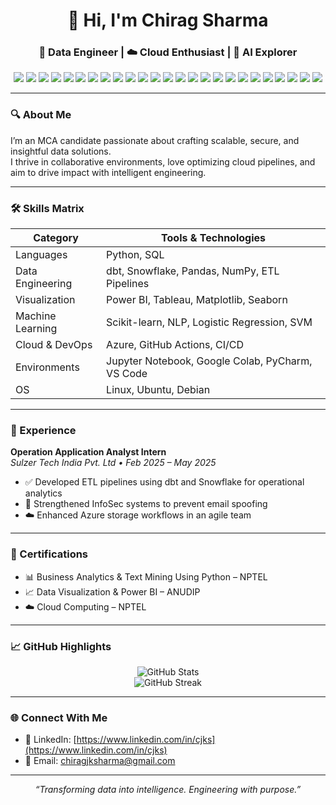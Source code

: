 <h1 align="center">👋 Hi, I'm Chirag Sharma</h1>
<h3 align="center">💼 Data Engineer | ☁️ Cloud Enthusiast | 🤖 AI Explorer</h3>

<p align="center">
  <img src="https://img.shields.io/badge/Python-3670A0?style=for-the-badge&logo=python&logoColor=white"/>
  <img src="https://img.shields.io/badge/SQL-025E8C?style=for-the-badge&logo=mysql&logoColor=white"/>
  <img src="https://img.shields.io/badge/dbt-FF694B?style=for-the-badge&logo=dbt&logoColor=white"/>
  <img src="https://img.shields.io/badge/Snowflake-56B4E9?style=for-the-badge&logo=snowflake&logoColor=white"/>
  <img src="https://img.shields.io/badge/Pandas-150458?style=for-the-badge&logo=pandas&logoColor=white"/>
  <img src="https://img.shields.io/badge/NumPy-013243?style=for-the-badge&logo=numpy&logoColor=white"/>
  <img src="https://img.shields.io/badge/ETL%20Pipelines-00796B?style=for-the-badge"/>
  <img src="https://img.shields.io/badge/PowerBI-F2C811?style=for-the-badge&logo=powerbi&logoColor=black"/>
  <img src="https://img.shields.io/badge/Tableau-E97627?style=for-the-badge&logo=tableau&logoColor=white"/>
  <img src="https://img.shields.io/badge/Matplotlib-11557C?style=for-the-badge"/>
  <img src="https://img.shields.io/badge/Seaborn-005F73?style=for-the-badge"/>
  <img src="https://img.shields.io/badge/Scikit--learn-F7931E?style=for-the-badge&logo=scikit-learn&logoColor=white"/>
  <img src="https://img.shields.io/badge/NLP-9C27B0?style=for-the-badge"/>
  <img src="https://img.shields.io/badge/Logistic%20Regression-607D8B?style=for-the-badge"/>
  <img src="https://img.shields.io/badge/SVM-455A64?style=for-the-badge"/>
  <img src="https://img.shields.io/badge/Azure-0078D4?style=for-the-badge&logo=microsoftazure&logoColor=white"/>
  <img src="https://img.shields.io/badge/GitHub%20Actions-2088FF?style=for-the-badge&logo=githubactions&logoColor=white"/>
  <img src="https://img.shields.io/badge/CI/CD-607D8B?style=for-the-badge"/>
  <img src="https://img.shields.io/badge/Jupyter-F37626?style=for-the-badge&logo=jupyter&logoColor=white"/>
  <img src="https://img.shields.io/badge/Google%20Colab-F9AB00?style=for-the-badge&logo=googlecolab&logoColor=black"/>
  <img src="https://img.shields.io/badge/PyCharm-143?style=for-the-badge&logo=pycharm&logoColor=white"/>
  <img src="https://img.shields.io/badge/VS%20Code-007ACC?style=for-the-badge&logo=visualstudiocode&logoColor=white"/>
  <img src="https://img.shields.io/badge/Linux-FCC624?style=for-the-badge&logo=linux&logoColor=black"/>
  <img src="https://img.shields.io/badge/Ubuntu-E95420?style=for-the-badge&logo=ubuntu&logoColor=white"/>
  <img src="https://img.shields.io/badge/Debian-A81D33?style=for-the-badge&logo=debian&logoColor=white"/>
</p>


---

### 🔍 About Me

I’m an MCA candidate passionate about crafting scalable, secure, and insightful data solutions.  
I thrive in collaborative environments, love optimizing cloud pipelines, and aim to drive impact with intelligent engineering.

---

### 🛠️ Skills Matrix

| Category        | Tools & Technologies |
|----------------|----------------------|
| Languages       | Python, SQL          |
| Data Engineering| dbt, Snowflake, Pandas, NumPy, ETL Pipelines |
| Visualization   | Power BI, Tableau, Matplotlib, Seaborn |
| Machine Learning| Scikit-learn, NLP, Logistic Regression, SVM |
| Cloud & DevOps  | Azure, GitHub Actions, CI/CD |
| Environments    | Jupyter Notebook, Google Colab, PyCharm, VS Code |
| OS              | Linux, Ubuntu, Debian |

---

### 🏢 Experience

**Operation Application Analyst Intern**  
_Sulzer Tech India Pvt. Ltd • Feb 2025 – May 2025_  
- ✅ Developed ETL pipelines using dbt and Snowflake for operational analytics  
- 🔐 Strengthened InfoSec systems to prevent email spoofing  
- ☁️ Enhanced Azure storage workflows in an agile team  

---

### 📄 Certifications

- 📊 Business Analytics & Text Mining Using Python – NPTEL  
- 📈 Data Visualization & Power BI – ANUDIP  
- ☁️ Cloud Computing – NPTEL  

---

### 📈 GitHub Highlights

<p align="center">
  <img src="https://github-readme-stats.vercel.app/api?username=Cjks108&show_icons=true&theme=tokyonight" alt="GitHub Stats"/>
  <br>
  <img src="https://github-readme-streak-stats.herokuapp.com?user=Cjks108&theme=tokyonight" alt="GitHub Streak"/>
</p>

---

### 🌐 Connect With Me

- 🔗 LinkedIn: [https://www.linkedin.com/in/cjks](https://www.linkedin.com/in/cjks)  
- 📧 Email: [chiragjksharma@gmail.com](mailto:chiragjksharma@gmail.com)   

---

<p align="center"><i>“Transforming data into intelligence. Engineering with purpose.”</i></p>
